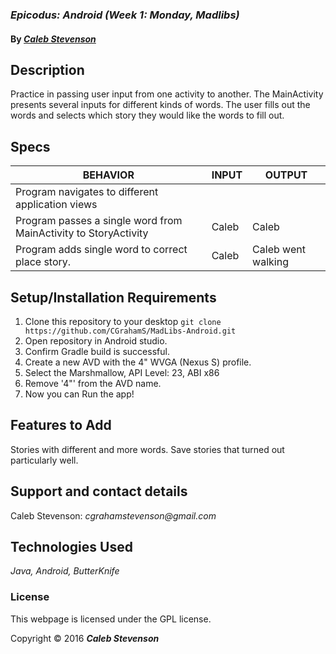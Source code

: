 ### _Epicodus: Android (Week 1: Monday, Madlibs)_

#### By _[**Caleb Stevenson**](https://github.com/CGrahamS)_

## Description

Practice in passing user input from one activity to another.
The MainActivity presents several inputs for different kinds of words.
The user fills out the words and selects which story they would like the words to fill out.

## Specs

| BEHAVIOR                                                        | INPUT    | OUTPUT             |
|-----------------------------------------------------------------|----------|--------------------|
| Program navigates to different application views                |          |                    |
| Program passes a single word from MainActivity to StoryActivity | Caleb    |  Caleb             |
| Program adds single word to correct place story.                | Caleb    | Caleb went walking |

## Setup/Installation Requirements

1. Clone this repository to your desktop `git clone https://github.com/CGrahamS/MadLibs-Android.git`
2. Open repository in Android studio.
3. Confirm Gradle build is successful.
4. Create a new AVD with the 4" WVGA (Nexus S) profile.
5. Select the Marshmallow, API Level: 23, ABI x86
6. Remove '4"' from the AVD name.
7. Now you can Run the app!

## Features to Add

Stories with different and more words.
Save stories that turned out particularly well.

## Support and contact details

Caleb Stevenson: _cgrahamstevenson@gmail.com_

## Technologies Used

_Java,
Android,
ButterKnife_

### License

This webpage is licensed under the GPL license.

Copyright &copy; 2016 **_Caleb Stevenson_**

